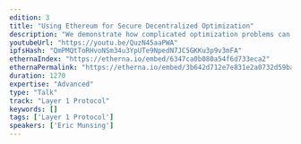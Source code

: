 ```yaml
---
edition: 3
title: "Using Ethereum for Secure Decentralized Optimization"
description: "We demonstrate how complicated optimization problems can be solved by combining decentralized optimization algorithms with an aggregation step in a smart contract. Using tools from convex optimization, we decompose difficult problems into a set of subproblems with can be computed off-blockchain, finally reaching consensus on the global optimum by passing message with the on-blockchain aggregation step. We present an example of applying this approach to optimizing power dispatch on an electricity grid, but the approach can also be used to solve other problems in machine learning, coordinating robotic agents, or coordinating economic systems."
youtubeUrl: "https://youtu.be/QuzN45aaPWA"
ipfsHash: "QmPMQtToRHvoNSm34u3YpUTe9NpedN7JC5GKKu3p9v3mFA"
ethernaIndex: "https://etherna.io/embed/6347ca0b080a54f6d733eca2"
ethernaPermalink: "https://etherna.io/embed/3b642d712e7e831e2a0732d59ba68c4d4c2dd1bf7e23a396cd9d7133e33eca45"
duration: 1270
expertise: "Advanced"
type: "Talk"
track: "Layer 1 Protocol"
keywords: []
tags: ['Layer 1 Protocol']
speakers: ['Eric Munsing']
---
```

